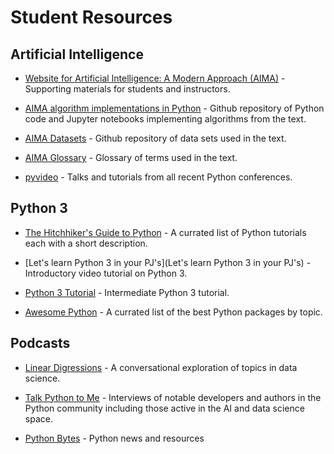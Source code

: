# Student Resources

## Artificial Intelligence

* [Website for Artificial Intelligence: A Modern Approach (AIMA)](http://aima.cs.berkeley.edu/) - Supporting materials for students and instructors.

* [AIMA algorithm implementations in Python](https://github.com/aimacode/aima-python) - Github repository of Python code and Jupyter notebooks implementing algorithms from the text.

* [AIMA Datasets](https://github.com/aimacode/aima-data) - Github repository of data sets used in the text.

* [AIMA Glossary](https://github.com/aimacode/aima-glossary) - Glossary of terms used in the text.

* [pyvideo](http://pyvideo.org/) - Talks and tutorials from all recent Python conferences.

## Python 3

* [The Hitchhiker's Guide to Python](http://docs.python-guide.org/en/latest/intro/learning/) - A currated list of Python tutorials each with a short description.  

* [Let's learn Python 3 in your PJ's](Let's learn Python 3 in your PJ's) - Introductory video tutorial on Python 3.

* [Python 3 Tutorial](https://www.python-course.eu/python3_course.php) - Intermediate Python 3 tutorial.

* [Awesome Python](https://github.com/vinta/awesome-python) - A currated list of the best Python packages by topic.

## Podcasts

* [Linear Digressions](http://lineardigressions.com/) - A conversational exploration of topics in data science.

* [Talk Python to Me](https://talkpython.fm/) - Interviews of notable developers and authors in the Python community including those active in the AI and data science space.

* [Python Bytes](https://pythonbytes.fm/) - Python news and resources
